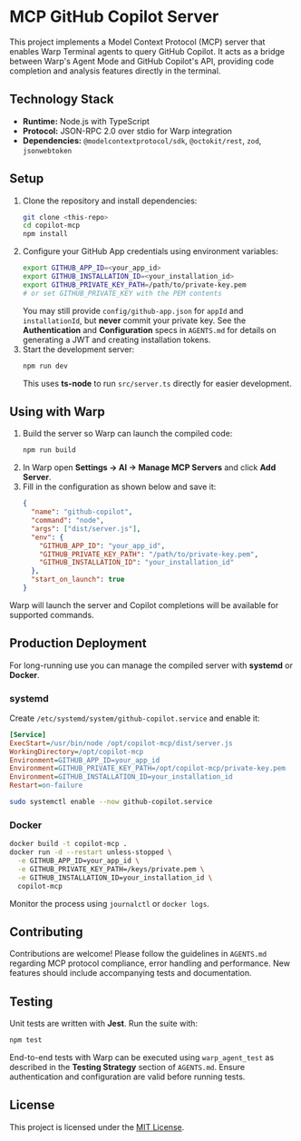 # MCP GitHub Copilot Server

This project implements a Model Context Protocol (MCP) server that enables Warp Terminal agents to query GitHub Copilot. It acts as a bridge between Warp's Agent Mode and GitHub Copilot's API, providing code completion and analysis features directly in the terminal.

## Technology Stack

- **Runtime:** Node.js with TypeScript
- **Protocol:** JSON-RPC 2.0 over stdio for Warp integration
- **Dependencies:** `@modelcontextprotocol/sdk`, `@octokit/rest`, `zod`, `jsonwebtoken`

## Setup

1. Clone the repository and install dependencies:
   ```bash
   git clone <this-repo>
   cd copilot-mcp
   npm install
   ```
2. Configure your GitHub App credentials using environment variables:
   ```bash
   export GITHUB_APP_ID=<your_app_id>
   export GITHUB_INSTALLATION_ID=<your_installation_id>
   export GITHUB_PRIVATE_KEY_PATH=/path/to/private-key.pem
   # or set GITHUB_PRIVATE_KEY with the PEM contents
   ```
   You may still provide `config/github-app.json` for `appId` and `installationId`, but **never** commit your private key. See the **Authentication** and **Configuration** specs in `AGENTS.md` for details on generating a JWT and creating installation tokens.
3. Start the development server:
   ```bash
   npm run dev
   ```
   This uses **ts-node** to run `src/server.ts` directly for easier development.

## Using with Warp

1. Build the server so Warp can launch the compiled code:
   ```bash
   npm run build
   ```
2. In Warp open **Settings → AI → Manage MCP Servers** and click **Add Server**.
3. Fill in the configuration as shown below and save it:
   ```json
   {
     "name": "github-copilot",
     "command": "node",
     "args": ["dist/server.js"],
     "env": {
       "GITHUB_APP_ID": "your_app_id",
       "GITHUB_PRIVATE_KEY_PATH": "/path/to/private-key.pem",
       "GITHUB_INSTALLATION_ID": "your_installation_id"
     },
     "start_on_launch": true
   }
   ```
Warp will launch the server and Copilot completions will be available for supported commands.

## Production Deployment

For long-running use you can manage the compiled server with **systemd** or **Docker**.

### systemd

Create `/etc/systemd/system/github-copilot.service` and enable it:

```ini
[Service]
ExecStart=/usr/bin/node /opt/copilot-mcp/dist/server.js
WorkingDirectory=/opt/copilot-mcp
Environment=GITHUB_APP_ID=your_app_id
Environment=GITHUB_PRIVATE_KEY_PATH=/opt/copilot-mcp/private-key.pem
Environment=GITHUB_INSTALLATION_ID=your_installation_id
Restart=on-failure
```

```bash
sudo systemctl enable --now github-copilot.service
```

### Docker

```bash
docker build -t copilot-mcp .
docker run -d --restart unless-stopped \
  -e GITHUB_APP_ID=your_app_id \
  -e GITHUB_PRIVATE_KEY_PATH=/keys/private.pem \
  -e GITHUB_INSTALLATION_ID=your_installation_id \
  copilot-mcp
```

Monitor the process using `journalctl` or `docker logs`.

## Contributing

Contributions are welcome! Please follow the guidelines in `AGENTS.md` regarding MCP protocol compliance, error handling and performance. New features should include accompanying tests and documentation.

## Testing

Unit tests are written with **Jest**. Run the suite with:
```bash
npm test
```
End-to-end tests with Warp can be executed using `warp_agent_test` as described in the **Testing Strategy** section of `AGENTS.md`. Ensure authentication and configuration are valid before running tests.


## License

This project is licensed under the [MIT License](LICENSE).
